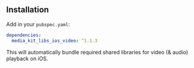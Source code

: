 ## Installation

Add in your `pubspec.yaml`:

```yaml
dependencies:
  media_kit_libs_ios_video: ^1.1.3
```

This will automatically bundle required shared libraries for video (& audio) playback on iOS.

